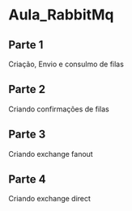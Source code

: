 # Aula_RabbitMq

## Parte 1
Criação, Envio e consulmo de filas 

## Parte 2
Criando confirmações de filas

## Parte 3
Criando exchange fanout

## Parte 4
Criando exchange direct
